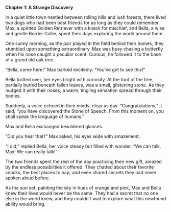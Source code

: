 **Chapter 1: A Strange Discovery** 

In a quiet little town nestled between rolling hills and lush forests, there lived two dogs who had been best friends for as long as they could remember. Max, a spirited Golden Retriever with a knack for mischief, and Bella, a wise and gentle Border Collie, spent their days exploring the world around them.

One sunny morning, as the pair played in the field behind their homes, they stumbled upon something extraordinary. Max was busy chasing a butterfly when his nose caught a peculiar scent. Curious, he followed it to the base of a grand old oak tree.

“Bella, come here!” Max barked excitedly. “You’ve got to see this!”

Bella trotted over, her eyes bright with curiosity. At the foot of the tree, partially buried beneath fallen leaves, was a small, glistening stone. As they nudged it with their noses, a warm, tingling sensation spread through their bodies.

Suddenly, a voice echoed in their minds, clear as day. “Congratulations,” it said, “you have discovered the Stone of Speech. From this moment on, you shall speak the language of humans.”

Max and Bella exchanged bewildered glances.

“Did you hear that?” Max asked, his eyes wide with amazement.

“I did,” replied Bella, her voice steady but filled with wonder. “We can talk, Max! We can really talk!”

The two friends spent the rest of the day practicing their new gift, amazed by the endless possibilities it offered. They chatted about their favorite snacks, the best places to nap, and even shared secrets they had never spoken aloud before.

As the sun set, painting the sky in hues of orange and pink, Max and Bella knew their lives would never be the same. They had a secret that no one else in the world knew, and they couldn’t wait to explore what this newfound ability would bring.
